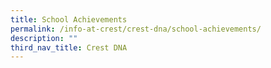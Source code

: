 ```yaml
---
title: School Achievements
permalink: /info-at-crest/crest-dna/school-achievements/
description: ""
third_nav_title: Crest DNA
---
```

